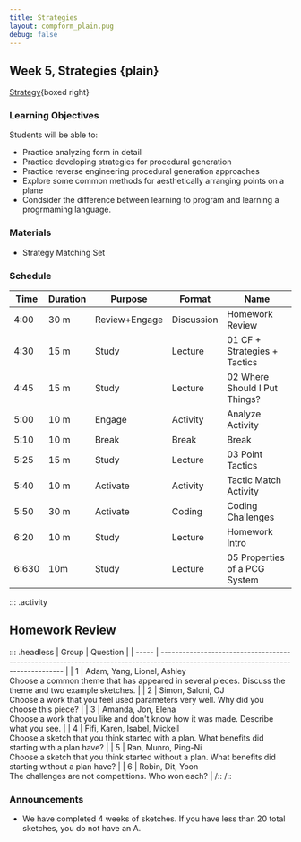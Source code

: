 ```yaml
---
title: Strategies
layout: compform_plain.pug
debug: false
---
```


## Week 5, Strategies {plain}

[Strategy](../strategy/index.html){boxed right}

### Learning Objectives

Students will be able to:

- Practice analyzing form in detail
- Practice developing strategies for procedural generation
- Practice reverse engineering procedural generation approaches
- Explore some common methods for aesthetically arranging points on a plane
- Condsider the difference between learning to program and learning a progrmaming language.

### Materials

- Strategy Matching Set

### Schedule

| Time  | Duration | Purpose       | Format     | Name                          |
| ----- | -------- | ------------- | ---------- | ----------------------------- |
| 4:00  | 30 m     | Review+Engage | Discussion | Homework Review               |
| 4:30  | 15 m     | Study         | Lecture    | 01 CF + Strategies + Tactics  |
| 4:45  | 15 m     | Study         | Lecture    | 02 Where Should I Put Things? |
| 5:00  | 10 m     | Engage        | Activity   | Analyze Activity              |
| 5:10  | 10 m     | Break         | Break      | Break                         |
| 5:25  | 15 m     | Study         | Lecture    | 03 Point Tactics              |
| 5:40  | 10 m     | Activate      | Activity   | Tactic Match Activity         |
| 5:50  | 30 m     | Activate      | Coding     | Coding Challenges             |
| 6:20  | 10 m     | Study         | Lecture    | Homework Intro                |
| 6:630 | 10m      | Study         | Lecture    | 05 Properties of a PCG System |

::: .activity

## Homework Review

::: .headless
| Group | Question |
| ----- | --------------------------------------------------------------------------------------------------------------------------------- |
| 1 | Adam, Yang, Lionel, Ashley <br/>Choose a common theme that has appeared in several pieces. Discuss the theme and two example sketches. |
| 2 | Simon, Saloni, OJ <br/>Choose a work that you feel used parameters very well. Why did you choose this piece? |
| 3 | Amanda, Jon, Elena <br/>Choose a work that you like and don't know how it was made. Describe what you see. |
| 4 | Fifi, Karen, Isabel, Mickell <br/>Choose a sketch that you think started with a plan. What benefits did starting with a plan have? |
| 5 | Ran, Munro, Ping-Ni <br/>Choose a sketch that you think started without a plan. What benefits did starting without a plan have? |
| 6 | Robin, Dit, Yoon <br/>The challenges are not competitions. Who won each? |
/::
/::

### Announcements

- We have completed 4 weeks of sketches. If you have less than 20 total sketches, you do not have an A.

<style> 
    .headless thead {
        display: none;
    }
</style>

